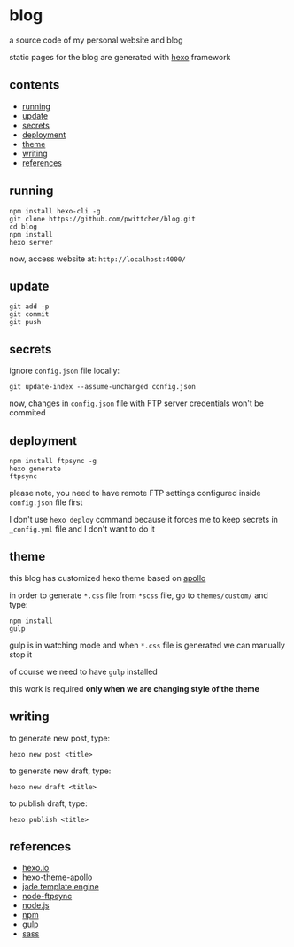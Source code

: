 blog
====
a source code of my personal website and blog

static pages for the blog are generated with [hexo](https://hexo.io/) framework

contents
--------
- [running](#running)
- [update](#running)
- [secrets](#secrets)
- [deployment](#deployment)
- [theme](#theme)
- [writing](#writing)
- [references](#references)

running
-------

```
npm install hexo-cli -g
git clone https://github.com/pwittchen/blog.git
cd blog
npm install
hexo server
```

now, access website at: `http://localhost:4000/`

update
------

```
git add -p
git commit
git push
```

secrets
-------

ignore `config.json` file locally:

```
git update-index --assume-unchanged config.json
```

now, changes in `config.json` file with FTP server credentials won't be commited

deployment
----------

```
npm install ftpsync -g
hexo generate
ftpsync
```

please note, you need to have remote FTP settings configured inside `config.json` file first

I don't use `hexo deploy` command because it forces me to keep secrets in `_config.yml` file and I don't want to do it

theme
-----

this blog has customized hexo theme based on [apollo](https://github.com/pinggod/hexo-theme-apollo)

in order to generate `*.css` file from `*scss` file, go to `themes/custom/` and type:

```
npm install
gulp
```

gulp is in watching mode and when `*.css` file is generated we can manually stop it

of course we need to have `gulp` installed

this work is required **only when we are changing style of the theme**

writing
-------

to generate new post, type:

```
hexo new post <title>
```

to generate new draft, type:

```
hexo new draft <title>
```

to publish draft, type:

```
hexo publish <title>
```

references
----------
- [hexo.io](https://hexo.io/)
- [hexo-theme-apollo](https://github.com/pinggod/hexo-theme-apollo)
- [jade template engine](http://jade-lang.com/)
- [node-ftpsync](https://github.com/evanplaice/node-ftpsync)
- [node.js](https://nodejs.org/)
- [npm](https://www.npmjs.com/)
- [gulp](https://gulpjs.com/)
- [sass](https://sass-lang.com/)
